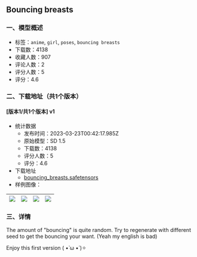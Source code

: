 ## Bouncing breasts
### 一、模型概述

- 标签：`anime`, `girl`, `poses`, `bouncing breasts`
- 下载数：4138
- 收藏人数：907
- 评论人数：2
- 评分人数：5
- 评分：4.6

### 二、下载地址（共1个版本）

#### [版本1/共1个版本] v1

- 统计数据
  - 发布时间：2023-03-23T00:42:17.985Z
  - 原始模型：SD 1.5
  - 下载数：4138
  - 评分人数：5
  - 评分：4.6
- 下载地址
  - [bouncing_breasts.safetensors](https://civitai.com/api/download/models/27594)
- 样例图像：

| <img src="https://image.civitai.com/xG1nkqKTMzGDvpLrqFT7WA/ce8d7371-dc5f-4489-1d41-927e7e59b400/width=450/304075.jpeg" /> | <img src="https://image.civitai.com/xG1nkqKTMzGDvpLrqFT7WA/fb54b4a9-9b56-4ffc-2f2a-86c398c10100/width=450/304078.jpeg" /> | <img src="https://image.civitai.com/xG1nkqKTMzGDvpLrqFT7WA/5007f239-e6f4-4845-396e-314d8e643c00/width=450/304077.jpeg" /> | <img src="https://image.civitai.com/xG1nkqKTMzGDvpLrqFT7WA/c1105816-f043-4c1c-5565-863b619ac300/width=450/304076.jpeg" /> |
| ---- | ---- | ---- | ---- |


### 三、详情
<p>The amount of "bouncing" is quite random. Try to regenerate with different seed to get the bouncing your want. (Yeah my english is bad)</p><p></p><p>Enjoy this first version ( •̀ ω •́ )✧</p>